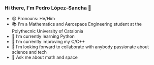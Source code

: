### Hi there, I'm Pedro López-Sancha 👋

- 😄 Pronouns: He/Him
- 📚 I'm a Mathematics and Aerospace Engineering student at the Polythecnic University of Catalonia
- 🌱 I’m currently learning Python
- 🌱 I’m currently improving my C/C++
- 👯 I’m looking forward to collaborate with anybody passionate about science and tech
- 💬 Ask me about math and space

<!--
**plosan/plosan** is a ✨ _special_ ✨ repository because its `README.md` (this file) appears on your GitHub profile.

Here are some ideas to get you started:

- 🔭 I’m currently working on ...
- 🌱 I’m currently learning ...
- 👯 I’m looking to collaborate on ...
- 🤔 I’m looking for help with ...

- 📫 How to reach me: ...
- 😄 Pronouns: ...
- ⚡ Fun fact: ...

-->
